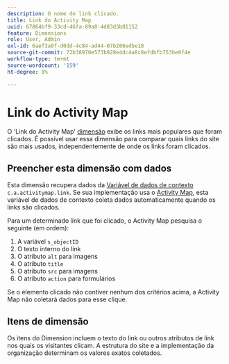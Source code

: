 ```yaml
---
description: O nome do link clicado.
title: Link do Activity Map
uuid: 67864bf9-33cd-46fa-89a8-4d83d3b81152
feature: Dimensions
role: User, Admin
exl-id: 6aef3a0f-d0dd-4c84-ad44-07b286edbe18
source-git-commit: 72b38970e573b928e4dc4a8c8efdbfb753be0f4e
workflow-type: tm+mt
source-wordcount: '159'
ht-degree: 8%

---
```


# Link do Activity Map

O &#39;Link do Activity Map&#39; [dimensão](overview.md) exibe os links mais populares que foram clicados. É possível usar essa dimensão para comparar quais links do site são mais usados, independentemente de onde os links foram clicados.

## Preencher esta dimensão com dados

Esta dimensão recupera dados da [Variável de dados de contexto](/help/implement/vars/page-vars/contextdata.md) `c.a.activitymap.link`. Se sua implementação usa o [Activity Map](/help/analyze/activity-map/overview.md), esta variável de dados de contexto coleta dados automaticamente quando os links são clicados.

Para um determinado link que foi clicado, o Activity Map pesquisa o seguinte (em ordem):

1. A variável `s_objectID`
1. O texto interno do link
1. O atributo `alt` para imagens
1. O atributo `title`
1. O atributo `src` para imagens
1. O atributo `action` para formulários

Se o elemento clicado não contiver nenhum dos critérios acima, a Activity Map não coletará dados para esse clique.

## Itens de dimensão

Os itens do Dimension incluem o texto do link ou outros atributos de link nos quais os visitantes clicam. A estrutura do site e a implementação da organização determinam os valores exatos coletados.
